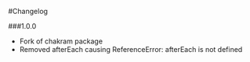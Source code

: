 #Changelog

###1.0.0
 - Fork of chakram package
 - Removed afterEach causing ReferenceError: afterEach is not defined